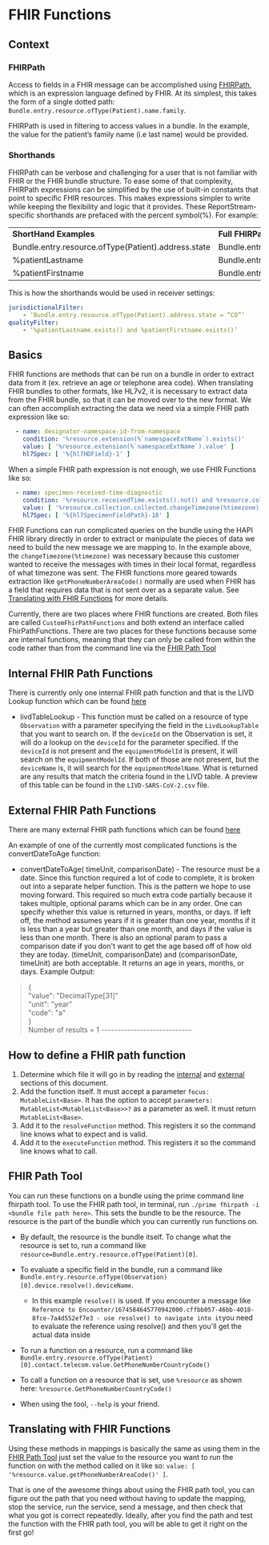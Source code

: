 # FHIR Functions
## Context
### FHIRPath

Access to fields in a FHIR message can be accomplished using [FHIRPath](http://hl7.org/fhirpath/), which is an expression language defined by FHIR. At its simplest, this takes the form of a single dotted path: `Bundle.entry.resource.ofType(Patient).name.family`.

FHIRPath is used in filtering to access values in a bundle. In the example, the value for the patient’s family name (i.e last name) would be provided.


### Shorthands

FHIRPath can be verbose and challenging for a user that is not familiar with FHIR or the FHIR bundle structure. To ease some of that complexity, FHIRPath expressions can be simplified by the use of built-in constants that point to specific FHIR resources. This makes expressions simpler to write while keeping the flexibility and logic that it provides. These ReportStream-specific shorthands are prefaced with the percent symbol(%). For example:

<table>
  <tr>
   <td><strong>ShortHand Examples</strong>
   </td>
   <td><strong>Full FHIRPath Expression</strong>
   </td>
  </tr>
  <tr>
   <td>Bundle.entry.resource.ofType(Patient).address.state
   </td>
   <td>Bundle.entry.resource.ofType(Patient).address.state
   </td>
  </tr>
  <tr>
   <td>%patientLastname
   </td>
   <td>Bundle.entry.resource.ofType(Patient).name.family
   </td>
  </tr>
  <tr>
   <td>%patientFirstname
   </td>
   <td>Bundle.entry.resource.ofType(Patient).name.given
   </td>
  </tr>
</table>

This is how the shorthands would be used in receiver settings:

```yaml
jurisdictionalFilter:
	- ‘Bundle.entry.resource.ofType(Patient).address.state = “CO”’
qualityFilter:
	- ‘%patientLastname.exists() and %patientFirstname.exists()’
```

## Basics
FHIR functions are methods that can be run on a bundle in order to extract data from it (ex. retrieve an age or telephone area code).
When translating FHIR bundles to other formats, like HL7v2, it is necessary to extract data from the FHIR bundle, so 
that it can be moved over to the new format. We can often accomplish extracting the data we need via a simple FHIR path 
expression like so:

```yaml
  - name: designator-namespace-id-from-namespace
    condition: '%resource.extension(%`namespaceExtName`).exists()'
    value: [ '%resource.extension(%`namespaceExtName`).value' ]
    hl7Spec: [ '%{hl7HDField}-1' ]
```

When a simple FHIR path expression is not enough, we use FHIR Functions like so:
```yaml
  - name: specimen-received-time-diagnostic
    condition: '%resource.receivedTime.exists().not() and %resource.collection.collected is dateTime'
    value: [ '%resource.collection.collected.changeTimezone(%timezone)' ]
    hl7Spec: [ '%{hl7SpecimenFieldPath}-18' ]
```
FHIR Functions can run complicated 
queries on the bundle using the HAPI FHIR library directly in order to extract or manipulate the pieces of data we 
need to build the new message we are mapping to. In the example above, the `changeTimezone(%timezone)` was necessary 
because this customer wanted to receive the messages with times in their local format, regardless of what timezone was 
sent. The FHIR functions more geared towards extraction like `getPhoneNumberAreaCode()` normally are used when FHIR has
a field that requires data that is not sent over as a separate value. See [Translating with FHIR Functions](#translating-with-fhir-functions) for more details.    

Currently, there are two places where FHIR functions are created. Both files are called `CustomFhirPathFunctions` and
both extend an interface called FhirPathFunctions. There are two places for these functions because some
are internal functions, meaning that they can only be called from within the code rather than from the command line 
via the [FHIR Path Tool](#fhir-path-tool)

## Internal FHIR Path Functions
There is currently only one internal FHIR path function and that is the LIVD Lookup function which can be found [here](../../src/main/kotlin/fhirengine/engine/CustomFhirPathFunctions.kt)

- livdTableLookup - This function must be called on a resource of type `Observation` with a parameter specifying 
    the field in the `LivdLookupTable` that you want to search on. If the `deviceId` on the 
    Observation is set, it will do a lookup on the `deviceId` for the parameter specified. If the `deviceId` is not present
    and the `equipmentModelId` is present, it will search on the `equipmentModelId`. If both of those are not present, 
    but the `deviceName` is, it will search for the `equipmentModelName`. What is returned are any results that match 
    the criteria found in the LIVD table. A preview of this table can be found in the `LIVD-SARS-CoV-2.csv` file.

## External FHIR Path Functions
There are many external FHIR path functions which can be found [here](../../src/main/kotlin/fhirengine/translation/hl7/utils/CustomFHIRFunctions.kt)

An example of one of the currently most complicated functions is the convertDateToAge function:
- convertDateToAge(<optional> timeUnit, <optional> comparisonDate) - The resource must be a date. Since this function 
required a lot of code to complete, it is broken out into a separate helper function. This is the pattern we hope to 
use moving forward. This required so much extra code partially because it takes multiple, optional params which can be
in any order. One can specify whether this value is returned in years, months, or days. 
If left off, the method assumes years if it is greater than one year, months if it is less than a year but 
greater than one month, and days if the value is less than one month. There is also an optional param to pass a 
comparison date if you don't want to get the age based off of how old they are today.
(timeUnit, comparisonDate) and (comparisonDate, timeUnit) are both acceptable. It returns an age in years, months, or 
days. Example Output: 
>{  
>"value": "DecimalType[31]"  
>"unit": "year" &nbsp;  
>"code": "a"  
>}  
>Number of results = 1 ----------------------------

## How to define a FHIR path function
1. Determine which file it will go in by reading the [internal](#internal) and [external](#external) sections of this 
document.
2. Add the function itself. It must accept a parameter `focus: MutableList<Base>`. It has the option to accept 
`parameters: MutableList<MutableList<Base>>?` as a parameter as well. It must return `MutableList<Base>`.
3. Add it to the `resolveFunction` method. This registers it so the command line knows what to expect and is valid.
4. Add it to the `executeFunction` method. This registers it so the command line knows what to call.

## FHIR Path Tool
You can run these functions on a bundle using the prime command line fhirpath tool. To use the FHIR
path tool, in terminal, run `./prime fhirpath -i <bundle file path here>`.
This sets the bundle to be the resource. The resource is the part of the bundle which you can currently run functions
on.

- By default, the resource is the bundle itself. To change what the resource is set to, run a command like
  `resource=Bundle.entry.resource.ofType(Patient)[0]`.


- To evaluate a specific field in the bundle, run a command like
  `Bundle.entry.resource.ofType(Observation)[0].device.resolve().deviceName`.
    - In this example `resolve()` is used. If you encounter a message like
      `Reference to Encounter/1674584645770942000.cffbb057-46bb-4018-8fce-7a4d552ef7e3 -
      use resolve() to navigate into it`you need to evaluate the reference using resolve() and then you'll get the
      actual data inside


- To run a function on a resource, run a command like
  `Bundle.entry.resource.ofType(Patient)[0].contact.telecom.value.GetPhoneNumberCountryCode()`


- To call a function on a resource that is set, use `%resource` as shown here: `%resource.GetPhoneNumberCountryCode()`

- When using the tool, `--help` is your friend.

## Translating with FHIR Functions
Using these methods in mappings is basically the same as using them in the [FHIR Path Tool](#fhir-path-tool) just set 
the value to the resource you want to run the function on with the method called on it like so:
`value: [ '%resource.value.getPhoneNumberAreaCode()' ]`. 

That is one of the awesome things about using the FHIR path
tool, you can figure out the path that you need without having to update the mapping, stop the service, run the service, 
send a message, and then check that what you got is correct repeatedly. Ideally, after you find the path and test the 
function with the FHIR path tool, you will be able to get it right on the first go!
